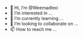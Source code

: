 - 👋 Hi, I’m @Weemadlexi
- 👀 I’m interested in ...
- 🌱 I’m currently learning ...
- 💞️ I’m looking to collaborate on ...
- 📫 How to reach me ...

<!---
Weemadlexi/Weemadlexi is a ✨ special ✨ repository because its `README.md` (this file) appears on your GitHub profile.
You can click the Preview link to take a look at your changes.
--->
